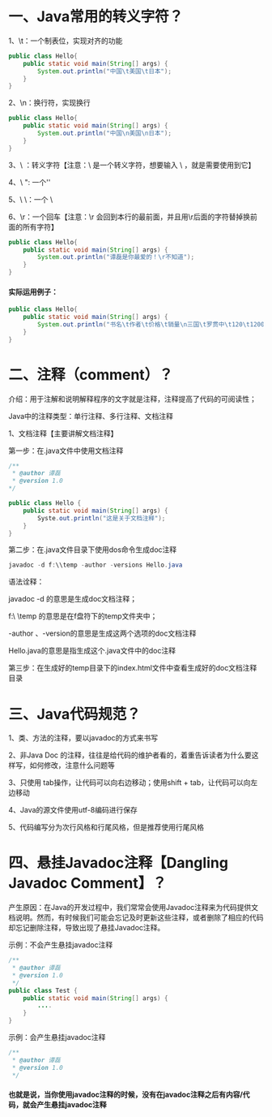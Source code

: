 # 一、Java常用的转义字符？

1、\t：一个制表位，实现对齐的功能

```java
public class Hello{
	public static void main(String[] args) {
		System.out.println("中国\t美国\t日本");
	}
}
```

2、\n：换行符，实现换行

```java
public class Hello{
	public static void main(String[] args) {
		System.out.println("中国\n美国\n日本");
	}
}
```

3、\ ：转义字符【注意：\ 是一个转义字符，想要输入 \ ，就是需要使用到它】

4、\ ": 一个''

5、\ \：一个 \

6、\r：一个回车【注意：\r 会回到本行的最前面，并且用\r后面的字符替掉换前面的所有字符】

```java
public class Hello{
	public static void main(String[] args) {
		System.out.println("谭磊是你最爱的！\r不知道");
	}
}
```

#### 实际运用例子：

```java
public class Hello{
	public static void main(String[] args) {
		System.out.println("书名\t作者\t价格\t销量\n三国\t罗贯中\t120\t1200");
	}
}
```



# 二、注释（comment）？

介绍：用于注解和说明解释程序的文字就是注释，注释提高了代码的可阅读性；

Java中的注释类型：单行注释、多行注释、文档注释

1、文档注释【主要讲解文档注释】

第一步：在.java文件中使用文档注释

```java
/**
 * @author 谭磊
 * @version 1.0
*/

public class Hello {
	public static void main(String[] args) {
		Syste.out.println("这是关于文档注释");
	}
}
```

第二步：在.java文件目录下使用dos命令生成doc注释

```java
javadoc -d f:\\temp -author -versions Hello.java
```

语法诠释：

javadoc -d 的意思是生成doc文档注释；

f:\ \temp 的意思是在f盘符下的temp文件夹中；

-author 、-version的意思是生成这两个选项的doc文档注释

Hello.java的意思是指生成这个.java文件中的doc注释

第三步：在生成好的temp目录下的index.html文件中查看生成好的doc文档注释目录



# 三、Java代码规范？

1、类、方法的注释，要以javadoc的方式来书写

2、非Java Doc 的注释，往往是给代码的维护者看的，着重告诉读者为什么要这样写，如何修改，注意什么问题等

3、只使用 tab操作，让代码可以向右边移动；使用shift + tab，让代码可以向左边移动

4、Java的源文件使用utf-8编码进行保存

5、代码编写分为次行风格和行尾风格，但是推荐使用行尾风格



# 四、悬挂Javadoc注释【Dangling Javadoc Comment】？

产生原因：在Java的开发过程中，我们常常会使用Javadoc注释来为代码提供文档说明。然而，有时候我们可能会忘记及时更新这些注释，或者删除了相应的代码却忘记删除注释，导致出现了悬挂Javadoc注释。

示例：不会产生悬挂javadoc注释

```java
/**
 * @author 谭磊
 * @version 1.0
 */
public class Test {
    public static void main(String[] args) {
        ....
    }
}
```

示例：会产生悬挂javadoc注释

```java
/**
 * @author 谭磊
 * @version 1.0
 */
```

#### 也就是说，当你使用javadoc注释的时候，没有在javadoc注释之后有内容/代码，就会产生悬挂javadoc注释

